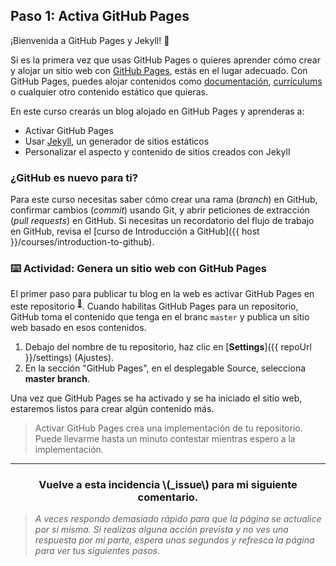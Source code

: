 ## Paso 1: Activa GitHub Pages

¡Bienvenida a GitHub Pages y Jekyll! :tada:

Si es la primera vez que usas GitHub Pages o quieres aprender cómo crear y alojar un sitio web con [GitHub Pages](https://pages.github.com), estás en el lugar adecuado. Con GitHub Pages, puedes alojar contenidos como [documentación](https://flight-manual.atom.io/), [currículums](https://github.com/jglovier/resume-template) o cualquier otro contenido estático que quieras. 

En este curso crearás un blog alojado en GitHub Pages y aprenderas a:

- Activar GitHub Pages
- Usar [Jekyll](https://jekyllrb.com/), un generador de sitios estáticos
- Personalizar el aspecto y contenido de sitios creados con Jekyll

### ¿GitHub es nuevo para ti?

Para este curso necesitas saber cómo crear una rama (_branch_) en GitHub, confirmar cambios (_commit_) usando Git, y abrir peticiones de extracción (_pull requests_) en GitHub. Si necesitas un recordatorio del flujo de trabajo en GitHub, revisa el [curso de Introducción a GitHub]({{ host }}/courses/introduction-to-github).

### :keyboard: Actividad: Genera un sitio web con GitHub Pages

El primer paso para publicar tu blog en la web es activar GitHub Pages en este repositorio <sup>[:book:](https://help.github.com/articles/github-glossary/#repository)</sup>. Cuando habilitas GitHub Pages para un repositorio, GitHub toma el contenido que tenga en el branc `master` y publica un sitio web basado en esos contenidos.

1. Debajo del nombre de tu repositorio, haz clic en [**Settings**]({{ repoUrl }}/settings) (Ajustes).
1. En la sección "GitHub Pages", en el desplegable Source, selecciona **master branch**.

Una vez que GitHub Pages se ha activado y se ha iniciado el sitio web, estaremos listos para crear algún contenido más. 

> Activar GitHub Pages crea una implementación de tu repositorio. Puede llevarme hasta un minuto contestar mientras espero a la implementación.

<hr>
<h3 align="center">Vuelve a esta incidencia \(_issue\) para mi siguiente comentario.</h3>

> _A veces respondo demasiado rápido para que la página se actualice por sí misma. Si realizas alguna acción prevista y no ves una respuesta por mi parte, espera unos segundos y refresca la página para ver tus siguientes pasos._
